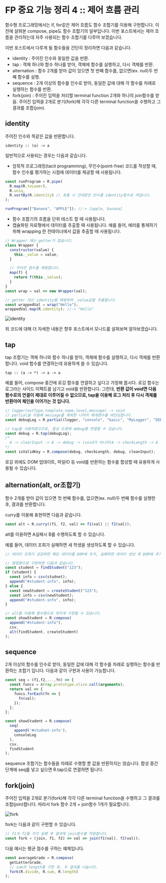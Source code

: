 # FP 중요 기능 정리 4 :: 제어 흐름 관리

함수형 프로그래밍에서는 if, for같은 제어 흐름도 함수 조합기를 이용해 구현합니다. 이전에 살펴본 compose, pipe도 함수 조합기의 일부입니다. 이번 포스트에서는 제어 흐름을 관리하는데 자주 사용되는 함수 조합기를 다루어 보겠습니다.

이번 포스트에서 다루게 될 함수들을 간단히 정리하면 다음과 같습니다.

- identity : 주어진 인수와 동일한 값을 반환.
- tap : 객체 하나와 함수 하나를 받아, 객체에 함수를 실행하고, 다시 객체를 반환.
- alternation : 함수 2개를 받아 값이 있으면 첫 번째 함수를, 없으면(ex. null)두 번째 함수를 실행.
- sequence : 2개 이상의 함수를 인수로 받아, 동일한 값에 대해 각 함수를 차례로 실행하는 함수를 반환.
- fork(join) : 주어진 입력을 처리할 terminal function 2개와 하나의 join함수를 받음. 주어진 입력을 2개로 분기(fork)해 각각 다른 terminal function을 수행하고 그 결과를 조합(join).

## identity

주어진 인수와 똑같은 값을 반환합니다.

```
identity :: (a) -> a
```

일반적으로 사용되는 경우는 다음과 같습니다.

- 암묵적 프로그래밍(tacit programming), 무인수(point-free) 코드를 작성할 때, 함수 인수를 평가하는 시점에 데이터를 제공할 때 사용됩니다.

```js
const runProgram = R.pipe(
  R.map(R.toLower),
  R.uniq,
  R.sortBy(R.identity) // 호출 시 건네받은 인수를 identity함수로 꺼냅니다.
);

runProgram(["Banana", "APPLE"]); //-> [apple, banana]
```

- 함수 조합기의 흐름을 단위 테스트 할 때 사용됩니다.
- 캡슐화된 자료형에서 데이터를 추출할 때 사용됩니다. 예를 들어, 에러를 통제하기 위해 wrapping 한 컨테이너에서 값을 추출할 때 사용됩니다.

```js
// Wrapper 에는 getter가 없습니다.
class Wrapper {
  constructor(value) {
    this._value = value;
  }

  // 주어진 함수를 매핑합니다.
  map(f) {
    return f(this._value);
  }
}
const wrap = val => new Wrapper(val);

// getter 대신 identity를 매핑하여 _value값을 추출합니다.
const wrappedVal = wrap("Hello");
wrappedVal.map(R.identity); //-> "Hello"
```

![identity](https://user-images.githubusercontent.com/31612261/154015091-41ea2581-35d6-4e1a-93e6-7eb343f81818.jpeg)

위 코드에 대해 더 자세한 내용은 향후 포스트에서 모나드를 살펴보며 알아보겠습니다.

## tap

tap 조합기는 객체 하나와 함수 하나를 받아, 객체에 함수를 실행하고, 다시 객체를 반환합니다. void 함수를 연결하는데 유용하게 쓸 수 있습니다.

```
tap :: (a -> *) -> a -> a
```

예를 들어, compose 중간에 로깅 함수를 연결하고 싶다고 가정해 봅시다. 로깅 함수는 로그라는 사이드 이펙트를 남기고 void를 반환합니다. 그런데, <strong>반환 값이 void면 다음 함수로의 연결이 제대로 이루어질 수 없으므로, tap을 이용해 로그 처리 후 다시 객체를 반환아여 체인을 이어가는 것 입니다.</strong>

```js
// logger(outType,template,name,level,message) -> void
// partial을 이용해 message를 제외한 나머지 매개변수를 바인딩합니다.
const debugLog = R.partial(logger, "console", "basic", "MyLogger", "DEBUG");

// tap을 사용하였으므로, 합성 도중에 debug를 연결할 수 있습니다.
const debug = R.tap(debugLog);
/* 
  A -> clearInput -> A -> debug -> (void가 아니라)A -> checkLength -> A -> debug -> (void가 아니라)A
*/
const isValidKey = R.compose(debug, checkLength, debug, cleanInput);
```

로깅 외에도 DOM 업데이트, 파일IO 등 void를 반환하는 함수를 합성할 때 유용하게 사용될 수 있습니다.

## alternation(alt, or조합기)

함수 2개를 받아 값이 있으면 첫 번째 함수를, 없으면(ex. null)두 번째 함수를 실행한 후, 결과를 반환합니다.

curry를 이용해 표현하면 다음과 같습니다.

```js
const alt = R.curry((f1, f2, val) => f1(val) || f2(val));
```

alt를 이용하면 A실패시 B를 수행하도록 할 수 있습니다.

예를 들어, 데이터 조회가 실패하면 새 학생을 생성하도록 할 수 있습니다.

```js
// 데이터 조회가 성공하면 해당 데이터를 DOM에 추가, 실패하면 데이터 생성 후 DOM에 추가

// 명령형으로 구현하면 다음과 같습니다.
const student = findStudent("123");
if (student) {
  const info = csv(studnet);
  append("#student-info", info);
} else {
  const newStudent = createStudent("123");
  const info = csv(newStudent);
  append("#student-info", info);
}

// alt를 이용해 함수형으로 멋지게 구현할 수 있습니다.
const showStudent = R.compose(
  append("#student-info"),
  csv,
  alt(findStudent, createStudent)
);
```

## sequence

2개 이상의 함수를 인수로 받아, 동일한 값에 대해 각 함수를 차례로 실행하는 함수를 반환하는 조합기 입니다. 다음과 같이 구현과 사용이 가능합니다.

```js
const seq = (f1,f2,...,fn) => {
  const funcs = Array.prototype.slice.call(arguments);
  return val => {
    funcs.forEach(fn => {
      fn(val);
    });
  };
};

const showStudent = R.compose(
  seq(
    append('#studnet-info'),
    consoleLog
  ),
  csv,
  findStudent
);
```

sequence 조합기는 함수들을 차례로 수행할 뿐 값을 반환하지는 않습니다. 합성 중간 단계에 seq를 넣고 싶으면 R.tap으로 연결하면 됩니다.

## fork(join)

주어진 입력을 2개로 분기(fork)해 각각 다른 terminal function을 수행하고 그 결과를 조합(join)합니다. 따라서 fork 함수 2개 + join함수 1개가 필요합니다.

![fork](https://user-images.githubusercontent.com/31612261/154022862-ea91d856-a48c-4625-95d7-793a3b3145ac.png)

fork는 다음과 같이 구현할 수 있습니다.

```js
// f1과 f2를 각각 실행 후 결과에 join함수를 적용합니다.
const fork = (join, f1, f2) => val => join(f1(val), f2(val));
```

다음 예시는 평균 점수를 구하는 예제입니다.

```js
const averageGrade = R.compose(
  getLetterGrade,
  // sum과 length를 구한 후, 두 결과를 나눕니다.
  fork(R.divide, R.sum, R.length)
);
```
